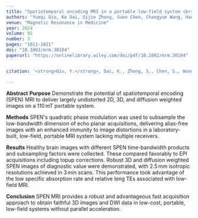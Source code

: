 ```yaml
---
title: "Spatiotemporal encoding MRI in a portable low-field system <br> <span style='color:#000080'>(nominated as YIA)</span>"
authors: "Yueqi Qiu, Ke Dai, Sijie Zhong, Suen Chen, Changyue Wang, Hao Chen, Lucio Frydman, Zhiyong Zhang"
venue: "Magnetic Resonance in Medicine"
year: 2024
volume: 92
number: 3
pages: "1011-1021"
doi: "10.1002/mrm.30104"
paperurl: "https://onlinelibrary.wiley.com/doi/pdf/10.1002/mrm.30104"


citation: '<strong>Qiu, Y.</strong>, Dai, K., Zhong, S., Chen, S., Wang, C., Chen, H., Frydman, L., & Zhang, Z. (2024). &quot;Spatiotemporal encoding MRI in a portable low-field system.&quot; <i>Magnetic Resonance in Medicine</i>. 92(3), 1011-1021. doi: <a href="https://doi.org/10.1002/mrm.30104">10.1002/mrm.30104</a>'

---
```


**Abstract**
**Purpose**
Demonstrate the potential of spatiotemporal encoding (SPEN) MRI to deliver largely undistorted 2D, 3D, and diffusion weighted images on a 110 mT portable system.

**Methods**
SPEN's quadratic phase modulation was used to subsample the low-bandwidth dimension of echo planar acquisitions, delivering alias-free images with an enhanced immunity to image distortions in a laboratory-built, low-field, portable MRI system lacking multiple receivers.

**Results**
Healthy brain images with different SPEN time-bandwidth products and subsampling factors were collected. These compared favorably to EPI acquisitions including topup corrections. Robust 3D and diffusion weighted SPEN images of diagnostic value were demonstrated, with 2.5 mm isotropic resolutions achieved in 3 min scans. This performance took advantage of the low specific absorption rate and relative long TEs associated with low-field MRI.

**Conclusion**
SPEN MRI provides a robust and advantageous fast acquisition approach to obtain faithful 3D images and DWI data in low-cost, portable, low-field systems without parallel acceleration.